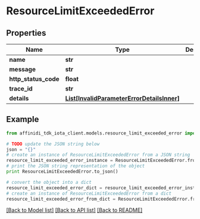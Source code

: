 # ResourceLimitExceededError

## Properties

| Name                 | Type                                                                                | Description | Notes      |
| -------------------- | ----------------------------------------------------------------------------------- | ----------- | ---------- |
| **name**             | **str**                                                                             |             |
| **message**          | **str**                                                                             |             |
| **http_status_code** | **float**                                                                           |             |
| **trace_id**         | **str**                                                                             |             |
| **details**          | [**List[InvalidParameterErrorDetailsInner]**](InvalidParameterErrorDetailsInner.md) |             | [optional] |

## Example

```python
from affinidi_tdk_iota_client.models.resource_limit_exceeded_error import ResourceLimitExceededError

# TODO update the JSON string below
json = "{}"
# create an instance of ResourceLimitExceededError from a JSON string
resource_limit_exceeded_error_instance = ResourceLimitExceededError.from_json(json)
# print the JSON string representation of the object
print ResourceLimitExceededError.to_json()

# convert the object into a dict
resource_limit_exceeded_error_dict = resource_limit_exceeded_error_instance.to_dict()
# create an instance of ResourceLimitExceededError from a dict
resource_limit_exceeded_error_from_dict = ResourceLimitExceededError.from_dict(resource_limit_exceeded_error_dict)
```

[[Back to Model list]](../README.md#documentation-for-models) [[Back to API list]](../README.md#documentation-for-api-endpoints) [[Back to README]](../README.md)
